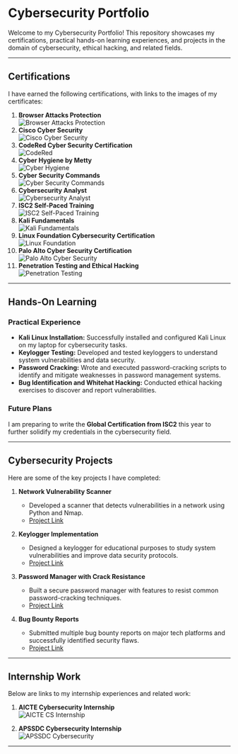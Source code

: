 # Cybersecurity Portfolio

Welcome to my Cybersecurity Portfolio! This repository showcases my certifications, practical hands-on learning experiences, and projects in the domain of cybersecurity, ethical hacking, and related fields.

---

## Certifications

I have earned the following certifications, with links to the images of my certificates:

1. **Browser Attacks Protection**  
   ![Browser Attacks Protection](cybersecurity_Certifications/browser%20attacks%20protection.jpg)  
2. **Cisco Cyber Security**  
   ![Cisco Cyber Security](cybersecurity_Certifications/cisco%20cyber%20security.png)  
3. **CodeRed Cyber Security Certification**  
   ![CodeRed](cybersecurity_Certifications/codered.png)  
4. **Cyber Hygiene by Metty**  
   ![Cyber Hygiene](cybersecurity_Certifications/cyber%20hygiene%20by%20metty.png)  
5. **Cyber Security Commands**  
   ![Cyber Security Commands](cybersecurity_Certifications/cyber%20security%20commands.png)  
6. **Cybersecurity Analyst**  
   ![Cybersecurity Analyst](cybersecurity_Certifications/cybersecurity_analyst.png)  
7. **ISC2 Self-Paced Training**  
   ![ISC2 Self-Paced Training](cybersecurity_Certifications/isc2-self%20paced%20training.png)  
8. **Kali Fundamentals**  
   ![Kali Fundamentals](cybersecurity_Certifications/kali%20fundamentals.jpg)  
9. **Linux Foundation Cybersecurity Certification**  
   ![Linux Foundation](cybersecurity_Certifications/linux_foundation.png)  
10. **Palo Alto Cyber Security Certification**  
    ![Palo Alto Cyber Security](cybersecurity_Certifications/palo%20alto%20cyber.png)  
11. **Penetration Testing and Ethical Hacking**  
    ![Penetration Testing](cybersecurity_Certifications/penetration_testing%20and%20ethical_hacking.png)  

---

## Hands-On Learning

### Practical Experience

- **Kali Linux Installation:** Successfully installed and configured Kali Linux on my laptop for cybersecurity tasks.
- **Keylogger Testing:** Developed and tested keyloggers to understand system vulnerabilities and data security.
- **Password Cracking:** Wrote and executed password-cracking scripts to identify and mitigate weaknesses in password management systems.
- **Bug Identification and Whitehat Hacking:** Conducted ethical hacking exercises to discover and report vulnerabilities.

### Future Plans

I am preparing to write the **Global Certification from ISC2** this year to further solidify my credentials in the cybersecurity field.

---

## Cybersecurity Projects

Here are some of the key projects I have completed:

1. **Network Vulnerability Scanner**  
   - Developed a scanner that detects vulnerabilities in a network using Python and Nmap.  
   - [Project Link](#)

2. **Keylogger Implementation**  
   - Designed a keylogger for educational purposes to study system vulnerabilities and improve data security protocols.  
   - [Project Link](#)

3. **Password Manager with Crack Resistance**  
   - Built a secure password manager with features to resist common password-cracking techniques.  
   - [Project Link](#)

4. **Bug Bounty Reports**  
   - Submitted multiple bug bounty reports on major tech platforms and successfully identified security flaws.  
   - [Project Link](#)

---

## Internship Work

Below are links to my internship experiences and related work:

1. **AICTE Cybersecurity Internship**  
   ![AICTE CS Internship](cybersecurity_internship/AICTE%20CS%20Internship.jpg)  

2. **APSSDC Cybersecurity Internship**  
   ![APSSDC Cybersecurity](cybersecurity_internship/apssdc-cs.jpg)  

---

